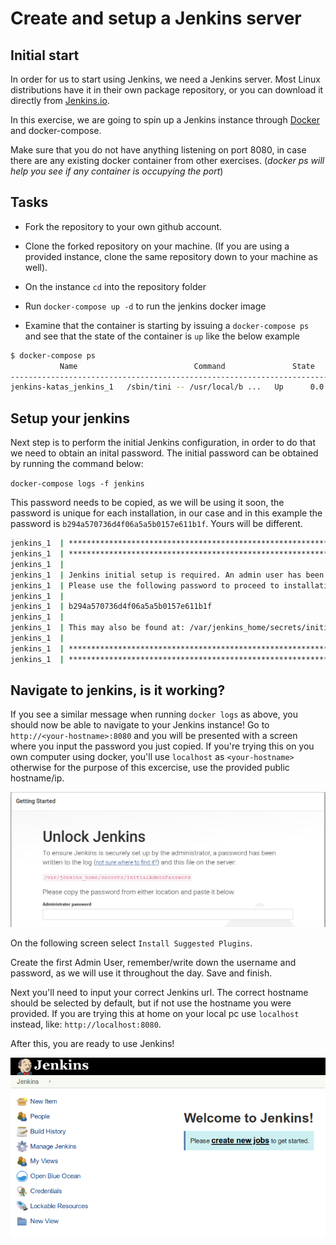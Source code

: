 # Create and setup a Jenkins server


## Initial start

In order for us to start using Jenkins, we need a Jenkins server.
Most Linux distributions have it in their own package repository, or you can download it directly from [Jenkins.io](https://jenkins.io/download/).

In this exercise, we are going to spin up a Jenkins instance through [Docker](https://www.docker.com/) and docker-compose.

Make sure that you do not have anything listening on port 8080, in case there are any existing docker container from other exercises. (*docker ps will help you see if any container is occupying the port*)

## Tasks

* Fork the repository to your own github account.
* Clone the forked repository on your machine. (If you are using a provided instance, clone the same repository down to your machine as well).
* On the instance `cd` into the repository folder

* Run `docker-compose up -d` to run the jenkins docker image
* Examine that the container is starting by issuing a `docker-compose ps` and see that the state of the container is `up` like the below example

```bash
$ docker-compose ps
           Name                          Command               State                                    Ports
-----------------------------------------------------------------------------------------------------------------------------------------------
jenkins-katas_jenkins_1   /sbin/tini -- /usr/local/b ...   Up      0.0.0.0:50000->50000/tcp, 0.0.0.0:8080->8080/tcp, 0.0.0.0:8443->8443/tcp
```

## Setup your jenkins

Next step is to perform the initial Jenkins configuration, in order to do that we need to obtain an inital password. The initial password can be obtained by running the command below:

`docker-compose logs -f jenkins`

This password needs to be copied, as we will be using it soon, the password is unique for each installation, in our case and in this example the password is `b294a570736d4f06a5a5b0157e611b1f`. Yours will be different.

```bash
jenkins_1  | *************************************************************
jenkins_1  | *************************************************************
jenkins_1  |
jenkins_1  | Jenkins initial setup is required. An admin user has been created and a password generated.
jenkins_1  | Please use the following password to proceed to installation:
jenkins_1  |
jenkins_1  | b294a570736d4f06a5a5b0157e611b1f
jenkins_1  |
jenkins_1  | This may also be found at: /var/jenkins_home/secrets/initialAdminPassword
jenkins_1  |
jenkins_1  | *************************************************************
jenkins_1  | *************************************************************
```

## Navigate to jenkins, is it working?

If you see a similar message when running `docker logs` as above, you should now be able to navigate to your Jenkins instance! Go to `http://<your-hostname>:8080` and you will be presented with a screen where you input the password you just copied. If you're trying this on you own computer using docker, you'll use `localhost` as `<your-hostname>` otherwise for the purpose of this excercise, use the provided public hostname/ip.

![Welcome page](../img/unlock-jenkins.png)

On the following screen select `Install Suggested Plugins`.

Create the first Admin User, remember/write down the username and password, as we will use it throughout the day.
Save and finish.

Next you'll need to input your correct Jenkins url. The correct hostname should be selected by default, but if not use the hostname you were provided. If you are trying this at home on your local pc use `localhost` instead, like: `http://localhost:8080`.

After this, you are ready to use Jenkins!

![Welcome page](../img/welcome.png)
